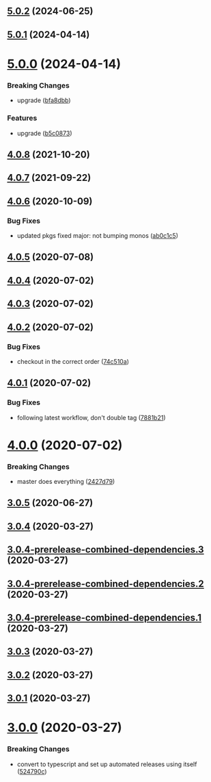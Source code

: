 ## [5.0.2](https://github.com/sprucelabsai/sprucelabs-semantic-release/compare/v5.0.1...v5.0.2) (2024-06-25)

## [5.0.1](https://github.com/sprucelabsai/sprucelabs-semantic-release/compare/v5.0.0...v5.0.1) (2024-04-14)

# [5.0.0](https://github.com/sprucelabsai/sprucelabs-semantic-release/compare/v4.0.8...v5.0.0) (2024-04-14)


### Breaking Changes

* upgrade ([bfa8dbb](https://github.com/sprucelabsai/sprucelabs-semantic-release/commit/bfa8dbb))


### Features

* upgrade ([b5c0873](https://github.com/sprucelabsai/sprucelabs-semantic-release/commit/b5c0873))

## [4.0.8](https://github.com/sprucelabsai/sprucelabs-semantic-release/compare/v4.0.7...v4.0.8) (2021-10-20)

## [4.0.7](https://github.com/sprucelabsai/sprucelabs-semantic-release/compare/v4.0.6...v4.0.7) (2021-09-22)

## [4.0.6](https://github.com/sprucelabsai/sprucelabs-semantic-release/compare/v4.0.5...v4.0.6) (2020-10-09)


### Bug Fixes

* updated pkgs fixed major: not bumping monos ([ab0c1c5](https://github.com/sprucelabsai/sprucelabs-semantic-release/commit/ab0c1c5))

## [4.0.5](https://github.com/sprucelabsai/sprucelabs-semantic-release/compare/v4.0.4...v4.0.5) (2020-07-08)

## [4.0.4](https://github.com/sprucelabsai/sprucelabs-semantic-release/compare/v4.0.3...v4.0.4) (2020-07-02)

## [4.0.3](https://github.com/sprucelabsai/sprucelabs-semantic-release/compare/v4.0.2...v4.0.3) (2020-07-02)

## [4.0.2](https://github.com/sprucelabsai/sprucelabs-semantic-release/compare/v4.0.1...v4.0.2) (2020-07-02)


### Bug Fixes

* checkout in the correct order ([74c510a](https://github.com/sprucelabsai/sprucelabs-semantic-release/commit/74c510a))

## [4.0.1](https://github.com/sprucelabsai/sprucelabs-semantic-release/compare/v4.0.0...v4.0.1) (2020-07-02)


### Bug Fixes

* following latest workflow, don't double tag ([7881b21](https://github.com/sprucelabsai/sprucelabs-semantic-release/commit/7881b21))

# [4.0.0](https://github.com/sprucelabsai/sprucelabs-semantic-release/compare/v3.0.5...v4.0.0) (2020-07-02)


### Breaking Changes

* master does everything ([2427d79](https://github.com/sprucelabsai/sprucelabs-semantic-release/commit/2427d79))

## [3.0.5](https://github.com/sprucelabsai/sprucelabs-semantic-release/compare/v3.0.4...v3.0.5) (2020-06-27)

## [3.0.4](https://github.com/sprucelabsai/sprucelabs-semantic-release/compare/v3.0.3...v3.0.4) (2020-03-27)

## [3.0.4-prerelease-combined-dependencies.3](https://github.com/sprucelabsai/sprucelabs-semantic-release/compare/v3.0.4-prerelease-combined-dependencies.2...v3.0.4-prerelease-combined-dependencies.3) (2020-03-27)

## [3.0.4-prerelease-combined-dependencies.2](https://github.com/sprucelabsai/sprucelabs-semantic-release/compare/v3.0.4-prerelease-combined-dependencies.1...v3.0.4-prerelease-combined-dependencies.2) (2020-03-27)

## [3.0.4-prerelease-combined-dependencies.1](https://github.com/sprucelabsai/sprucelabs-semantic-release/compare/v3.0.3...v3.0.4-prerelease-combined-dependencies.1) (2020-03-27)

## [3.0.3](https://github.com/sprucelabsai/sprucelabs-semantic-release/compare/v3.0.2...v3.0.3) (2020-03-27)

## [3.0.2](https://github.com/sprucelabsai/sprucelabs-semantic-release/compare/v3.0.1...v3.0.2) (2020-03-27)

## [3.0.1](https://github.com/sprucelabsai/sprucelabs-semantic-release/compare/v3.0.0...v3.0.1) (2020-03-27)

# [3.0.0](https://github.com/sprucelabsai/sprucelabs-semantic-release/compare/v2.0.9...v3.0.0) (2020-03-27)


### Breaking Changes

* convert to typescript and set up automated releases using itself ([524790c](https://github.com/sprucelabsai/sprucelabs-semantic-release/commit/524790c))
